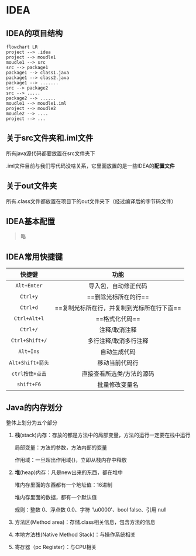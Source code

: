 # IDEA

## IDEA的项目结构

```mermaid
flowchart LR
project --> .idea
project --> moudle1
moudle1 --> src
src --> package1
package1 --> class1.java
package1 --> class2.java
package1 --> .......
src --> package2
src --> .....
package2 --> ......
moudle1 --> moudle1.iml
project --> moudle2
moudle2 --> ....
project --> ...
```

## 关于src文件夹和.iml文件

所有java源代码都要放置在src文件夹下

.iml文件目前与我们写代码没啥关系，它里面放置的是一些IDEA的**配置文件**

## 关于out文件夹

所有.class文件都放置在项目下的out文件夹下（经过编译后的字节码文件）

## IDEA基本配置

> 略

## IDEA常用快捷键

|      快捷键      |                    功能                    |
| :--------------: | :----------------------------------------: |
|   `Alt+Enter`    |            导入包，自动修正代码            |
|     `Ctrl+y`     |            ==删除光标所在的行==            |
|     `Ctrl+d`     | ==复制光标所在行，并复制到光标所在行下面== |
|   `Ctrl+Alt+l`   |               ==格式化代码==               |
|     `Ctrl+/`     |               注释/取消注释                |
|  `Ctrl+Shift+/`  |           多行注释/取消多行注释            |
|    `Alt+Ins`     |                自动生成代码                |
| `Alt+Shift+箭头` |               移动当前代码行               |
| `ctrl按住+点击`  |         直接查看所选类/方法的源码          |
|    `shift+F6`    |               批量修改变量名               |

## Java的内存划分

整体上划分为五个部分

1. **栈**(stack)内存：存放的都是方法中的局部变量，方法的运行一定要在栈中运行

   局部变量：方法的参数，方法内部的变量

   作用域：一旦超出作用域{}，立即从栈内存中释放

2. **堆**(heap)内存：凡是new出来的东西，都在堆中

   堆内存里面的东西都有一个地址值：16进制

   堆内存里面的数据，都有一个默认值

   规则：整数 0、浮点数 0.0、字符 '\u0000'、bool false、引用 null

3. 方法区(Method area)：存储.class相关信息，包含方法的信息

4. 本地方法栈(Native Method Stack)：与操作系统相关

5. 寄存器（pc Register）：与CPU相关